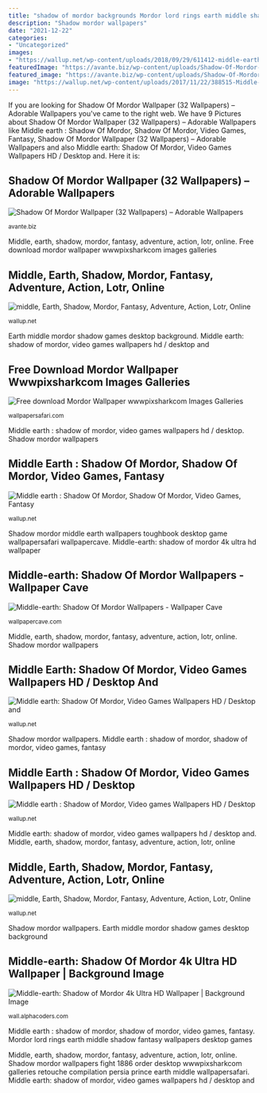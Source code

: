 ```yaml
---
title: "shadow of mordor backgrounds Mordor lord rings earth middle shadow fantasy wallpapers desktop games"
description: "Shadow mordor wallpapers"
date: "2021-12-22"
categories:
- "Uncategorized"
images:
- "https://wallup.net/wp-content/uploads/2018/09/29/611412-middle-earth-shadow-mordor-fantasy-adventure-action-lotr-online-lord-rings-warrior.jpg"
featuredImage: "https://avante.biz/wp-content/uploads/Shadow-Of-Mordor-Wallpaper/Shadow-Of-Mordor-Wallpaper-038.jpg"
featured_image: "https://avante.biz/wp-content/uploads/Shadow-Of-Mordor-Wallpaper/Shadow-Of-Mordor-Wallpaper-038.jpg"
image: "https://wallup.net/wp-content/uploads/2017/11/22/388515-Middle-earth__Shadow_of_Mordor-video_games.jpg"
---
```


If you are looking for Shadow Of Mordor Wallpaper (32 Wallpapers) – Adorable Wallpapers you've came to the right web. We have 9 Pictures about Shadow Of Mordor Wallpaper (32 Wallpapers) – Adorable Wallpapers like Middle earth : Shadow Of Mordor, Shadow Of Mordor, Video Games, Fantasy, Shadow Of Mordor Wallpaper (32 Wallpapers) – Adorable Wallpapers and also Middle earth: Shadow Of Mordor, Video Games Wallpapers HD / Desktop and. Here it is:

## Shadow Of Mordor Wallpaper (32 Wallpapers) – Adorable Wallpapers

![Shadow Of Mordor Wallpaper (32 Wallpapers) – Adorable Wallpapers](https://avante.biz/wp-content/uploads/Shadow-Of-Mordor-Wallpaper/Shadow-Of-Mordor-Wallpaper-038.jpg "Middle-earth: shadow of mordor 4k ultra hd wallpaper")

<small>avante.biz</small>

Middle, earth, shadow, mordor, fantasy, adventure, action, lotr, online. Free download mordor wallpaper wwwpixsharkcom images galleries

## Middle, Earth, Shadow, Mordor, Fantasy, Adventure, Action, Lotr, Online

![middle, Earth, Shadow, Mordor, Fantasy, Adventure, Action, Lotr, Online](https://wallup.net/wp-content/uploads/2019/09/611344-middle-earth-shadow-mordor-fantasy-adventure-action-lotr-online-lord-rings-warrior.jpg "Middle earth: shadow of mordor, video games wallpapers hd / desktop and")

<small>wallup.net</small>

Earth middle mordor shadow games desktop background. Middle earth: shadow of mordor, video games wallpapers hd / desktop and

## Free Download Mordor Wallpaper Wwwpixsharkcom Images Galleries

![Free download Mordor Wallpaper wwwpixsharkcom Images Galleries](https://cdn.wallpapersafari.com/98/76/XK4mJz.jpg "Middle earth : shadow of mordor, video games wallpapers hd / desktop")

<small>wallpapersafari.com</small>

Middle earth : shadow of mordor, video games wallpapers hd / desktop. Shadow mordor wallpapers

## Middle Earth : Shadow Of Mordor, Shadow Of Mordor, Video Games, Fantasy

![Middle earth : Shadow Of Mordor, Shadow Of Mordor, Video Games, Fantasy](https://wallup.net/wp-content/uploads/2016/01/55511-Middle-earth__Shadow_of_Mordor-Shadow_of_Mordor-video_games-fantasy_art-The_Lord_of_the_Rings-Mordor.jpg "Middle earth: shadow of mordor, video games wallpapers hd / desktop and")

<small>wallup.net</small>

Shadow mordor middle earth wallpapers toughbook desktop game wallpapersafari wallpapercave. Middle-earth: shadow of mordor 4k ultra hd wallpaper

## Middle-earth: Shadow Of Mordor Wallpapers - Wallpaper Cave

![Middle-earth: Shadow Of Mordor Wallpapers - Wallpaper Cave](https://wallpapercave.com/wp/wp1858816.jpg "Middle, earth, shadow, mordor, fantasy, adventure, action, lotr, online")

<small>wallpapercave.com</small>

Middle, earth, shadow, mordor, fantasy, adventure, action, lotr, online. Shadow mordor wallpapers

## Middle Earth: Shadow Of Mordor, Video Games Wallpapers HD / Desktop And

![Middle earth: Shadow Of Mordor, Video Games Wallpapers HD / Desktop and](http://wallup.net/wp-content/uploads/2016/01/55512-Middle-earth_Shadow_of_Mordor-video_games.jpg "Middle earth : shadow of mordor, shadow of mordor, video games, fantasy")

<small>wallup.net</small>

Shadow mordor wallpapers. Middle earth : shadow of mordor, shadow of mordor, video games, fantasy

## Middle Earth : Shadow Of Mordor, Video Games Wallpapers HD / Desktop

![Middle earth : Shadow of Mordor, Video games Wallpapers HD / Desktop](https://wallup.net/wp-content/uploads/2017/11/22/388515-Middle-earth__Shadow_of_Mordor-video_games.jpg "Middle-earth: shadow of mordor wallpapers")

<small>wallup.net</small>

Middle earth: shadow of mordor, video games wallpapers hd / desktop and. Middle, earth, shadow, mordor, fantasy, adventure, action, lotr, online

## Middle, Earth, Shadow, Mordor, Fantasy, Adventure, Action, Lotr, Online

![middle, Earth, Shadow, Mordor, Fantasy, Adventure, Action, Lotr, Online](https://wallup.net/wp-content/uploads/2018/09/29/611412-middle-earth-shadow-mordor-fantasy-adventure-action-lotr-online-lord-rings-warrior.jpg "Shadow mordor wallpapers")

<small>wallup.net</small>

Shadow mordor wallpapers. Earth middle mordor shadow games desktop background

## Middle-earth: Shadow Of Mordor 4k Ultra HD Wallpaper | Background Image

![Middle-earth: Shadow of Mordor 4k Ultra HD Wallpaper | Background Image](https://images.alphacoders.com/480/480282.jpg "Middle-earth: shadow of mordor wallpapers")

<small>wall.alphacoders.com</small>

Middle earth : shadow of mordor, shadow of mordor, video games, fantasy. Mordor lord rings earth middle shadow fantasy wallpapers desktop games

Middle, earth, shadow, mordor, fantasy, adventure, action, lotr, online. Shadow mordor wallpapers fight 1886 order desktop wwwpixsharkcom galleries retouche compilation persia prince earth middle wallpapersafari. Middle earth: shadow of mordor, video games wallpapers hd / desktop and
